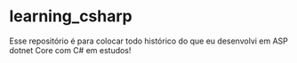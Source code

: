 # learning_csharp
Esse repositório é para colocar todo histórico do que eu desenvolvi em ASP dotnet Core com C# em estudos!
